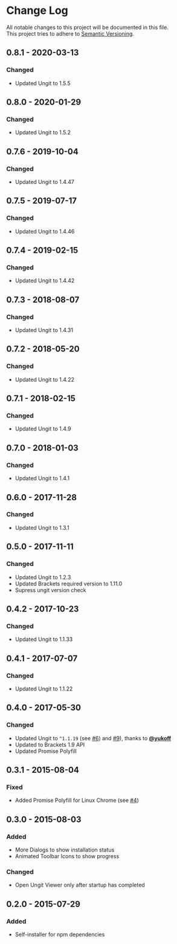 # Change Log
All notable changes to this project will be documented in this file.  
This project tries to adhere to [Semantic Versioning](http://semver.org/).


## 0.8.1 - 2020-03-13
### Changed
- Updated Ungit to 1.5.5


## 0.8.0 - 2020-01-29
### Changed
- Updated Ungit to 1.5.2


## 0.7.6 - 2019-10-04
### Changed
- Updated Ungit to 1.4.47


## 0.7.5 - 2019-07-17
### Changed
- Updated Ungit to 1.4.46


## 0.7.4 - 2019-02-15
### Changed
- Updated Ungit to 1.4.42


## 0.7.3 - 2018-08-07
### Changed
- Updated Ungit to 1.4.31


## 0.7.2 - 2018-05-20
### Changed
- Updated Ungit to 1.4.22


## 0.7.1 - 2018-02-15
### Changed
- Updated Ungit to 1.4.9


## 0.7.0 - 2018-01-03
### Changed
- Updated Ungit to 1.4.1


## 0.6.0 - 2017-11-28
### Changed
- Updated Ungit to 1.3.1


## 0.5.0 - 2017-11-11
### Changed
- Updated Ungit to 1.2.3
- Updated Brackets required version to 1.11.0
- Supress ungit version check


## 0.4.2 - 2017-10-23
### Changed
- Updated Ungit to 1.1.33


## 0.4.1 - 2017-07-07
### Changed
- Updated Ungit to 1.1.22


## 0.4.0 - 2017-05-30
### Changed
- Updated Ungit to `^1.1.19` (see [#6](https://github.com/Hirse/brackets-ungit/issues/6)) and [#9](https://github.com/Hirse/brackets-ungit/issues/9)), thanks to [__@yukoff__](https://github.com/yukoff)
- Updated to Brackets 1.9 API
- Updated Promise Polyfill


## 0.3.1 - 2015-08-04
### Fixed
- Added Promise Polyfill for Linux Chrome (see [#4](https://github.com/Hirse/brackets-ungit/issues/4))


## 0.3.0 - 2015-08-03
### Added
- More Dialogs to show installation status
- Animated Toolbar Icons to show progress

### Changed
- Open Ungit Viewer only after startup has completed


## 0.2.0 - 2015-07-29
### Added
- Self-installer for npm dependencies
